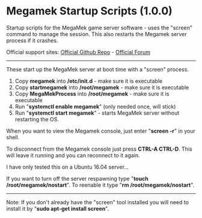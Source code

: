 # Megamek Startup Scripts (1.0.0)
Startup scripts for the MegaMek game server software - uses the "screen" command to manage the session. This also restarts the Megamek server process if it crashes.

Official support sites: [Official Github Repo](https://github.com/fstltna/MegamekStartup) - [Official Forum](https://mymegamek.mekcity.com/index.php/forum/our-server-tools)

---

These start up the MegaMek server at boot time with a "screen" process.

1. Copy **megamek** into **/etc/init.d** - make sure it is executable
2. Copy **startmegamek** into **/root/megamek** - make sure it is executable
3. Copy **MegaMekProcess** into **/root/megamek** - make sure it is executable
4. Run "**systemctl enable megamek**" (only needed once, will stick)
5. Run "**systemctl start megamek**" - starts MegaMek server without restarting the OS.

When you want to view the Megamek console, just enter "**screen -r**" in your shell.

To disconnect from the Megamek console just press **CTRL-A CTRL-D**. This will leave it running and you can reconnect to it again.

I have only tested this on a Ubuntu 16.04 server...

If you want to turn off the server respawning type "**touch /root/megamek/nostart**". To reenable it type "**rm /root/megamek/nostart**".

---
Note: If you don't already have the "screen" tool installed you will need to install it by "**sudo apt-get install screen**".
